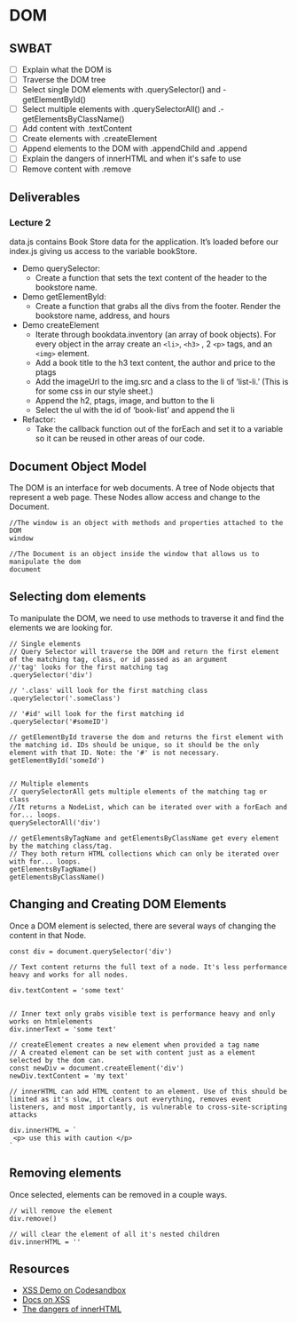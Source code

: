 # DOM
## SWBAT
- [ ] Explain what the DOM is
- [ ] Traverse the DOM tree
- [ ] Select single DOM elements with .querySelector() and -getElementById()
- [ ] Select multiple elements with .querySelectorAll() and .-getElementsByClassName()
- [ ] Add content with .textContent
- [ ] Create elements with .createElement
- [ ] Append elements to the DOM with .appendChild and .append
- [ ] Explain the dangers of innerHTML and when it's safe to use
- [ ] Remove content with .remove

## Deliverables 
### Lecture 2
data.js contains Book Store data for the application. It’s loaded before our index.js giving us access to the variable bookStore. 

- Demo querySelector:    
    - Create a function that sets the text content of the header to the bookstore name.
- Demo getElementById:   
    - Create a function that grabs all the divs from the footer. Render the bookstore name, address, and hours 
- Demo createElement   
    - Iterate through bookdata.inventory (an array of book objects). For every object in the array create an `<li>`, `<h3>` , 2 `<p>` tags, and an `<img>` element. 
    - Add a book title to the h3 text content, the author and price to the ptags
    - Add the imageUrl to the img.src and a class to the li of ‘list-li.’ (This is for some css in our style sheet.)
    - Append the h2, ptags, image, and button to the li 
    - Select the ul with the id of ‘book-list’ and append the li
- Refactor:
    - Take the callback function out of the forEach and set it to a variable so it can be reused in other areas of our code. 


## Document Object Model
The DOM is an interface for web documents. A tree of Node objects that represent a web page. These Nodes allow access and change to the Document. 

```
//The window is an object with methods and properties attached to the DOM
window

//The Document is an object inside the window that allows us to manipulate the dom
document 

```

## Selecting dom elements
To manipulate the DOM, we need to use methods to traverse it and find the elements we are looking for. 


```
// Single elements
// Query Selector will traverse the DOM and return the first element of the matching tag, class, or id passed as an argument
//'tag' looks for the first matching tag
.querySelector('div')

// '.class' will look for the first matching class
.querySelector('.someClass')

// '#id' will look for the first matching id
.querySelector('#someID')

// getElementById traverse the dom and returns the first element with the matching id. IDs should be unique, so it should be the only element with that ID. Note: the '#' is not necessary. 
getElementById('someId')


// Multiple elements
// querySelectorAll gets multiple elements of the matching tag or class 
//It returns a NodeList, which can be iterated over with a forEach and for... loops. 
querySelectorAll('div')

// getElementsByTagName and getElementsByClassName get every element by the matching class/tag.
// They both return HTML collections which can only be iterated over with for... loops.
getElementsByTagName() 
getElementsByClassName()

```

## Changing and Creating DOM Elements
Once a DOM element is selected, there are several ways of changing the content in that Node.

```
const div = document.querySelector('div')

// Text content returns the full text of a node. It's less performance heavy and works for all nodes. 

div.textContent = 'some text'


// Inner text only grabs visible text is performance heavy and only works on htmlelements 
div.innerText = 'some text'

// createElement creates a new element when provided a tag name
// A created element can be set with content just as a element selected by the dom can.
const newDiv = document.createElement('div')
newDiv.textContent = 'my text'

// innerHTML can add HTML content to an element. Use of this should be limited as it's slow, it clears out everything, removes event listeners, and most importantly, is vulnerable to cross-site-scripting attacks

div.innerHTML = `
 <p> use this with caution </p>
`

```


## Removing elements
Once selected, elements can be removed in a couple ways.

```
// will remove the element
div.remove()

// will clear the element of all it's nested children
div.innerHTML = ''

```

## Resources

- [XSS Demo on Codesandbox](https://codesandbox.io/s/dark-silence-5rbq0x?file=/index.html)
- [Docs on XSS](https://owasp.org/www-community/attacks/xss/)
- [The dangers of innerHTML](https://betterprogramming.pub/dom-manipulation-the-dangers-of-innerhtml-602f4119d905)